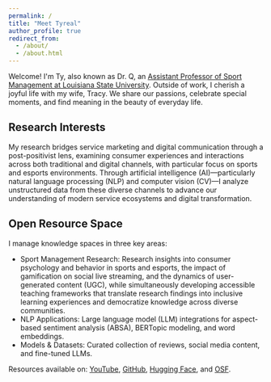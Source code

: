 ```yaml
---
permalink: /
title: "Meet Tyreal"
author_profile: true
redirect_from: 
  - /about/
  - /about.html
---
```

Welcome! I'm Ty, also known as Dr. Q, an [Assistant Professor of Sport Management at Louisiana State University](https://www.lsu.edu/chse/kinesiology/faculty_listing/qian.php). Outside of work, I cherish a joyful life with my wife, Tracy. We share our passions, celebrate special moments, and find meaning in the beauty of everyday life.

## Research Interests

My research bridges service marketing and digital communication through a post-positivist lens, examining consumer experiences and interactions across both traditional and digital channels, with particular focus on sports and esports environments. Through artificial intelligence (AI)—particularly natural language processing (NLP) and computer vision (CV)—I analyze unstructured data from these diverse channels to advance our understanding of modern service ecosystems and digital transformation.

## Open Resource Space

I manage knowledge spaces in three key areas:

- Sport Management Research: Research insights into consumer psychology and behavior in sports and esports, the impact of gamification on social live streaming, and the dynamics of user-generated content (UGC), while simultaneously developing accessible teaching frameworks that translate research findings into inclusive learning experiences and democratize knowledge across diverse communities.
- NLP Applications: Large language model (LLM) integrations for aspect-based sentiment analysis (ABSA), BERTopic modeling, and word embeddings.
- Models & Datasets: Curated collection of reviews, social media content, and fine-tuned LLMs.

Resources available on: [YouTube](https://youtube.com/@tyrealq?si=nAMjGEzRCEXQ7SBt), [GitHub](https://github.com/TyrealQ), [Hugging Face](https://huggingface.co/tyrealqian), and [OSF](https://osf.io/dx8bc/).

